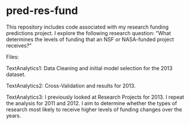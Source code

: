 pred-res-fund
=============

This repository includes code associated with my research funding predictions project. I explore the following research question: "What determines the levels of funding that an NSF or NASA-funded project receives?"

Files:


TextAnalytics1: Data Cleaning and initial model selection for the 2013 dataset.

TextAnalytics2: Cross-Validation and results for 2013.

TextAnalytics3: I previously looked at Research Projects for 2013. I repeat the analysis
for 2011 and 2012. I aim to determine whether the types of research most likely to receive higher levels of funding changes over the years.
